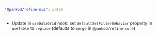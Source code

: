 ```yaml
---
"@pankod/refine-mui": patch
---
```


-   Update in `useDataGrid` hook: set `defaultSetFilterBehavior` property in `useTable` to `replace` (defaults to `merge` in `@pankod/refine-core`)
